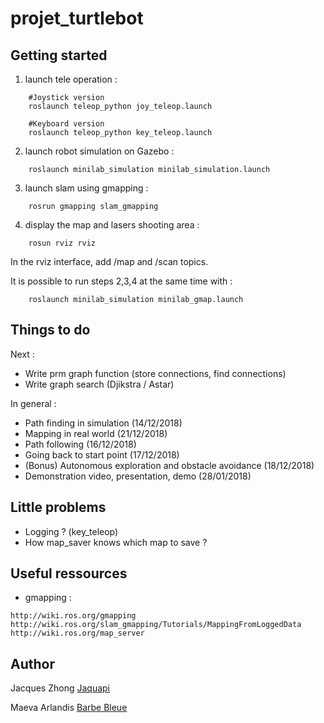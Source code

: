 # projet_turtlebot

## Getting started

1) launch tele operation :
```
	#Joystick version
	roslaunch teleop_python joy_teleop.launch

	#Keyboard version
	roslaunch teleop_python key_teleop.launch

```

2) launch robot simulation on Gazebo :
```
	roslaunch minilab_simulation minilab_simulation.launch
```

3) launch slam using gmapping :
```
	rosrun gmapping slam_gmapping
```
  
4) display the map and lasers shooting area :
```
	rosun rviz rviz
```
In the rviz interface, add /map and /scan topics.

It is possible to run steps 2,3,4 at the same time with :
```
	roslaunch minilab_simulation minilab_gmap.launch
```


## Things to do
Next :
* Write prm graph function (store connections, find connections)
* Write graph search (Djikstra / Astar)

In general :
* Path finding in simulation (14/12/2018)
* Mapping in real world (21/12/2018)
* Path following (16/12/2018)
* Going back to start point (17/12/2018)
* (Bonus) Autonomous exploration and obstacle avoidance (18/12/2018)
* Demonstration video, presentation, demo (28/01/2018)

## Little problems
* Logging ? (key_teleop)
* How map_saver knows which map to save ?

## Useful ressources
* gmapping :
```
http://wiki.ros.org/gmapping
http://wiki.ros.org/slam_gmapping/Tutorials/MappingFromLoggedData
http://wiki.ros.org/map_server
```


## Author
Jacques Zhong [Jaquapi](https://github.com/jacqueszhong)

Maeva Arlandis [Barbe Bleue](https://github.com/BarbeBleue)
